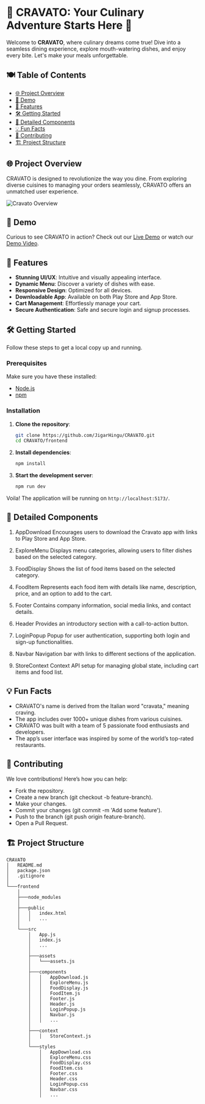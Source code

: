 # 🌟 CRAVATO: Your Culinary Adventure Starts Here 🌟

Welcome to **CRAVATO**, where culinary dreams come true! Dive into a seamless dining experience, explore mouth-watering dishes, and enjoy every bite. Let's make your meals unforgettable.

## 🍽️ Table of Contents
- [🌐 Project Overview](#-project-overview)
- [🎥 Demo](#-demo)
- [🚀 Features](#-features)
- [🛠️ Getting Started](#-getting-started)
- [🧩 Detailed Components](#-detailed-components)
- [💡 Fun Facts](#-fun-facts)
- [🤝 Contributing](#-contributing)
- [🏗️ Project Structure](#-project-structure)


## 🌐 Project Overview

CRAVATO is designed to revolutionize the way you dine. From exploring diverse cuisines to managing your orders seamlessly, CRAVATO offers an unmatched user experience.

![Cravato Overview](path/to/overview/image.gif)

## 🎥 Demo

Curious to see CRAVATO in action? Check out our [Live Demo](http://example.com) or watch our [Demo Video](http://example.com).

## 🚀 Features

- **Stunning UI/UX**: Intuitive and visually appealing interface.
- **Dynamic Menu**: Discover a variety of dishes with ease.
- **Responsive Design**: Optimized for all devices.
- **Downloadable App**: Available on both Play Store and App Store.
- **Cart Management**: Effortlessly manage your cart.
- **Secure Authentication**: Safe and secure login and signup processes.

## 🛠️ Getting Started

Follow these steps to get a local copy up and running.

### Prerequisites

Make sure you have these installed:
- [Node.js](https://nodejs.org/)
- [npm](https://www.npmjs.com/)

### Installation

1. **Clone the repository**:
    ```sh
    git clone https://github.com/JigarHingu/CRAVATO.git
    cd CRAVATO/frontend
    ```

2. **Install dependencies**:
    ```sh
    npm install
    ```

3. **Start the development server**:
    ```sh
    npm run dev
    ```

Voila! The application will be running on `http://localhost:5173/`.

## 🧩 Detailed Components
1. AppDownload
Encourages users to download the Cravato app with links to Play Store and App Store.

2. ExploreMenu
Displays menu categories, allowing users to filter dishes based on the selected category.

3. FoodDisplay
Shows the list of food items based on the selected category.

4. FoodItem
Represents each food item with details like name, description, price, and an option to add to the cart.

5. Footer
Contains company information, social media links, and contact details.

6. Header
Provides an introductory section with a call-to-action button.

7. LoginPopup
Popup for user authentication, supporting both login and sign-up functionalities.

8. Navbar
Navigation bar with links to different sections of the application.

9. StoreContext
Context API setup for managing global state, including cart items and food list.

## 💡 Fun Facts
- CRAVATO's name is derived from the Italian word "cravata," meaning craving.
- The app includes over 1000+ unique dishes from various cuisines.
- CRAVATO was built with a team of 5 passionate food enthusiasts and developers.
- The app’s user interface was inspired by some of the world’s top-rated restaurants.

## 🤝 Contributing

We love contributions! Here’s how you can help:

- Fork the repository.
- Create a new branch (git checkout -b feature-branch).
- Make your changes.
- Commit your changes (git commit -m 'Add some feature').
- Push to the branch (git push origin feature-branch).
- Open a Pull Request.

## 🏗️ Project Structure

```plaintext
CRAVATO
│   README.md
│   package.json
│   .gitignore
│
└───frontend
    │
    ├───node_modules
    │
    ├───public
    │   │   index.html
    │   │   ...
    │
    └───src
        │   App.js
        │   index.js
        │   ...
        │
        ├───assets
        │   └───assets.js
        │
        ├───components
        │   │   AppDownload.js
        │   │   ExploreMenu.js
        │   │   FoodDisplay.js
        │   │   FoodItem.js
        │   │   Footer.js
        │   │   Header.js
        │   │   LoginPopup.js
        │   │   Navbar.js
        │   │   ...
        │
        ├───context
        │   │   StoreContext.js
        │
        └───styles
            │   AppDownload.css
            │   ExploreMenu.css
            │   FoodDisplay.css
            │   FoodItem.css
            │   Footer.css
            │   Header.css
            │   LoginPopup.css
            │   Navbar.css
            │   ...


